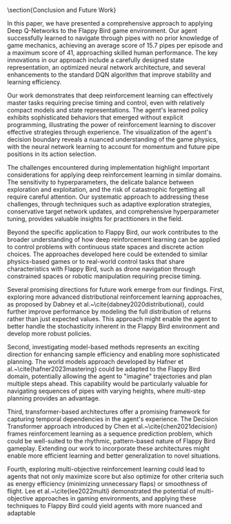 \section{Conclusion and Future Work}

In this paper, we have presented a comprehensive approach to applying Deep Q-Networks to the Flappy Bird game environment. Our agent successfully learned to navigate through pipes with no prior knowledge of game mechanics, achieving an average score of 15.7 pipes per episode and a maximum score of 41, approaching skilled human performance. The key innovations in our approach include a carefully designed state representation, an optimized neural network architecture, and several enhancements to the standard DQN algorithm that improve stability and learning efficiency.

Our work demonstrates that deep reinforcement learning can effectively master tasks requiring precise timing and control, even with relatively compact models and state representations. The agent's learned policy exhibits sophisticated behaviors that emerged without explicit programming, illustrating the power of reinforcement learning to discover effective strategies through experience. The visualization of the agent's decision boundary reveals a nuanced understanding of the game physics, with the neural network learning to account for momentum and future pipe positions in its action selection.

The challenges encountered during implementation highlight important considerations for applying deep reinforcement learning in similar domains. The sensitivity to hyperparameters, the delicate balance between exploration and exploitation, and the risk of catastrophic forgetting all require careful attention. Our systematic approach to addressing these challenges, through techniques such as adaptive exploration strategies, conservative target network updates, and comprehensive hyperparameter tuning, provides valuable insights for practitioners in the field.

Beyond the specific application to Flappy Bird, our work contributes to the broader understanding of how deep reinforcement learning can be applied to control problems with continuous state spaces and discrete action choices. The approaches developed here could be extended to similar physics-based games or to real-world control tasks that share characteristics with Flappy Bird, such as drone navigation through constrained spaces or robotic manipulation requiring precise timing.

Several promising directions for future work emerge from our findings. First, exploring more advanced distributional reinforcement learning approaches, as proposed by Dabney et al.~\cite{dabney2020distributional}, could further improve performance by modeling the full distribution of returns rather than just expected values. This approach might enable the agent to better handle the stochasticity inherent in the Flappy Bird environment and develop more robust policies.

Second, investigating model-based methods represents an exciting direction for enhancing sample efficiency and enabling more sophisticated planning. The world models approach developed by Hafner et al.~\cite{hafner2023mastering} could be adapted to the Flappy Bird domain, potentially allowing the agent to "imagine" trajectories and plan multiple steps ahead. This capability would be particularly valuable for navigating sequences of pipes with varying heights, where multi-step planning provides an advantage.

Third, transformer-based architectures offer a promising framework for capturing temporal dependencies in the agent's experience. The Decision Transformer approach introduced by Chen et al.~\cite{chen2021decision} frames reinforcement learning as a sequence prediction problem, which could be well-suited to the rhythmic, pattern-based nature of Flappy Bird gameplay. Extending our work to incorporate these architectures might enable more efficient learning and better generalization to novel situations.

Fourth, exploring multi-objective reinforcement learning could lead to agents that not only maximize score but also optimize for other criteria such as energy efficiency (minimizing unnecessary flaps) or smoothness of flight. Lee et al.~\cite{lee2022multi} demonstrated the potential of multi-objective approaches in gaming environments, and applying these techniques to Flappy Bird could yield agents with more nuanced and adaptable